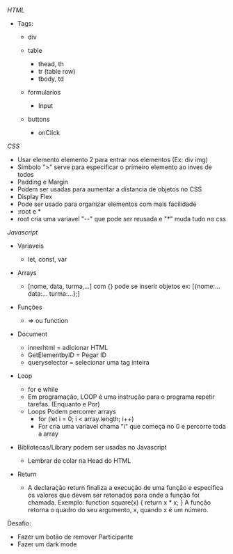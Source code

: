 *HTML*

- Tags:
  - div
  - table
    - thead, th
    - tr (table row)
    - tbody, td

  - formularios
    - Input
  - buttons
    - onClick

*CSS*
- Usar elemento elemento 2 para entrar nos elementos (Ex: div img) 
- Simbolo ">" serve para especificar o primeiro elemento ao inves de todos
- Padding e Margin
 - Podem ser usadas para aumentar a distancia de objetos no CSS
- Display Flex
 - Pode ser usado para organizar elementos com mais facilidade
- :root e *
 - root cria uma variavel "--" que pode ser reusada e "*" muda tudo no css

*Javascript*
- Variaveis
  - let, const, var

- Arrays 
  - [nome, data, turma,...] com {} pode se inserir objetos ex: [{nome:... data:... turma:...};]

- Funções
  - => ou function

- Document
  - innerhtml = adicionar HTML
  - GetElementbyID = Pegar ID
  - queryselector = selecionar uma tag inteira

- Loop
  - for e while
  - Em programação, LOOP é uma instrução para o programa repetir tarefas. (Enquanto e Por)
  - Loops Podem percorrer arrays 
    - for (let i = 0; i < array.length; i++)
    - For cria uma variavel chama "i" que começa no 0 e percorre toda a array

- Bibliotecas/Library podem ser usadas no Javascript
  - Lembrar de colar na Head do HTML

- Return 
  - A declaração return finaliza a execução de uma função e especifica os valores que devem ser retonados para onde a função foi chamada. 
  Exemplo:
function square(x) {
  return x * x;
}
A função retorna o quadro do seu argumento, x, quando x é um número.



Desafio: 
- Fazer um botão de remover Participante
- Fazer um dark mode